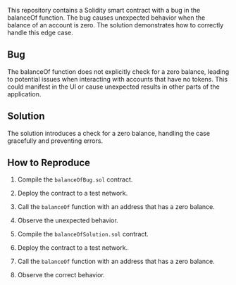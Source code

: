 This repository contains a Solidity smart contract with a bug in the balanceOf function. The bug causes unexpected behavior when the balance of an account is zero.  The solution demonstrates how to correctly handle this edge case.

## Bug

The balanceOf function does not explicitly check for a zero balance, leading to potential issues when interacting with accounts that have no tokens.  This could manifest in the UI or cause unexpected results in other parts of the application.

## Solution

The solution introduces a check for a zero balance, handling the case gracefully and preventing errors.

## How to Reproduce

1. Compile the `balanceOfBug.sol` contract.
2. Deploy the contract to a test network.
3. Call the `balanceOf` function with an address that has a zero balance.
4. Observe the unexpected behavior.

5. Compile the `balanceOfSolution.sol` contract.
6. Deploy the contract to a test network.
7. Call the `balanceOf` function with an address that has a zero balance.
8. Observe the correct behavior.